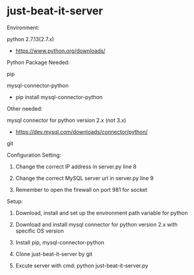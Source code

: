 # just-beat-it-server

Environment:

python 2.7.13(2.7.x)
- https://www.python.org/downloads/

Python Package Needed:

pip

mysql-connector-python
- pip install mysql-connector-python

Other needed:

mysql connector for python version 2.x (not 3.x)
- https://dev.mysql.com/downloads/connector/python/

git

Configuration Setting:

1. Change the correct IP address in server.py line 8

2. Change the correct MySQL server url in server.py line 9

3. Remember to open the firewall on port 981 for socket

Setup:

1. Download, install and set up the environment path variable for python

2. Download and install mysql connector for python version 2.x with specific OS version

3. Install pip, mysql-connector-python

4. Clone just-beat-it-server by git

5. Excute server with cmd: python just-beat-it-server.py
